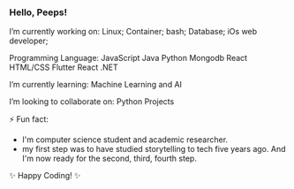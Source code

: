 ### Hello, Peeps!

I’m currently working on:
Linux;
Container;
bash;
Database;
iOs web developer;

Programming Language: 
JavaScript 
Java 
Python
Mongodb
React
HTML/CSS
Flutter 
React
.NET

 I’m currently learning:
Machine Learning and AI


 I’m looking to collaborate on: Python Projects 

⚡ Fun fact:

- I'm computer science student and academic researcher. 
- my first step was to have studied storytelling to tech five years ago. And I'm now ready for the second, third, fourth step.



✨ Happy Coding! ✨

<!--
**jocrv/jocrv** is a ✨ _special_ ✨ repository because its `README.md` (this file) appears on your GitHub profile.

Here are some ideas to get you started:

- 🔭 I’m currently working on ...
- 🌱 I’m currently learning ...
- 👯 I’m looking to collaborate on ...
- 🤔 I’m looking for help with ...
- 💬 Ask me about ...
- 📫 How to reach me: ...
- 😄 Pronouns: ...
- ⚡ Fun fact: ...
-->

